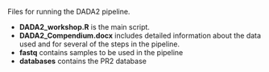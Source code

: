 Files for running the DADA2 pipeline.  
-  **DADA2_workshop.R** is the main script.  
- **DADA2_Compendium.docx** includes detailed information about the data used and for several of the steps in the pipeline.
- **fastq** contains samples to be used in the pipeline
- **databases** contains the PR2 database
